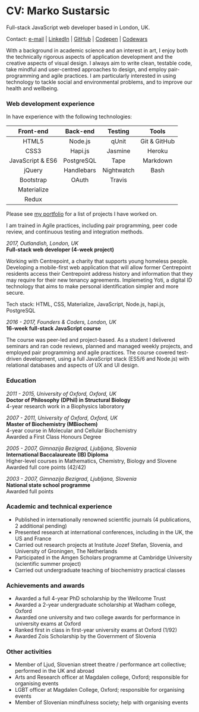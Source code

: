 # CV: Marko Sustarsic
Full-stack JavaScript web developer based in London, UK.

Contact: [e-mail](mailto:marko@foundersandcoders.com) | [LinkedIn](https://www.linkedin.com/in/marko-sustarsic-9119a850) | [GitHub](https://github.com/msachi) | [Codepen](https://codepen.io/msachi/) | [Codewars](https://www.codewars.com/users/msachi)

 With a background in academic science and an interest in art, I enjoy both the technically rigorous aspects of application development and the creative aspects of visual design. I always aim to write clean, testable code, take mindful and user-centred approaches to design, and employ pair-programming and agile practices. I am particularly interested in using technology to tackle social and environmental problems, and to improve our health and wellbeing.

### Web development experience

In have experience with the following technologies:

| Front-end | Back-end | Testing   | Tools |
|:---------:|:--------:|:---------:|:---------:|
| HTML5     | Node.js  | qUnit     | Git & GitHub
| CSS3      | Hapi.js  | Jasmine     | Heroku |
| JavaScript & ES6 | PostgreSQL | Tape | Markdown |
| jQuery | Handlebars | Nightwatch | Bash |
| Bootstrap | OAuth | Travis | |
| Materialize | | | |
| Redux | | | | |

Please see [my portfolio](./portfolio.md) for a list of projects I have worked on.

I am trained in Agile practices, including pair programming, peer code review, and continuous testing and integration methods.

_2017, Outlandish, London, UK_  
**Full-stack web developer (4-week project)**  

Working with Centrepoint, a charity that supports young homeless people. Developing a mobile-first web application that will allow former Centrepoint residents access their Centrepoint address history and information that they may require for their new tenancy agreements. Implemeting Yoti, a digital ID technology that aims to make personal identification simpler and more secure.

Tech stack: HTML, CSS, Materialize, JavaScript, Node.js, hapi.js, PostgreSQL

_2016 - 2017, Founders & Coders, London, UK_  
**16-week full-stack JavaScript course**  

The course was peer-led and project-based. As a student I delivered seminars and ran code reviews, planned and managed weekly projects, and employed pair programming and agile practices. The course covered test-driven development, using a full JavaScript stack (ES5/6 and Node.js) with relational databases and aspects of UX and UI design.

### Education

_2011 - 2015, University of Oxford, Oxford, UK_  
**Doctor of Philosophy (DPhil) in Structural Biology**  
4-year research work in a Biophysics laboratory     

_2007 - 2011, University of Oxford, Oxford, UK_  
**Master of Biochemistry (MBiochem)**  
4-year course in Molecular and Cellular Biochemistry   
Awarded a First Class Honours Degree  

_2005 - 2007, Gimnazija Bezigrad, Ljubljana, Slovenia_  
**International Baccalaureate (IB) Diploma**  
Higher-level courses in Mathematics, Chemistry, Biology and Slovene  
Awarded full core points (42/42)

_2003 - 2007, Gimnazija Bezigrad, Ljubljana, Slovenia_  
**National state school programme**  
Awarded full points

### Academic and technical experience

- Published in internationally renowned scientific journals (4 publications, 2 additional pending) 
- Presented research at international conferences, including in the UK, the US and France 
- Carried out research projects at Institute Jozef Stefan, Slovenia, and University of Groningen, The Netherlands 
- Participated in the Amgen Scholars programme at Cambridge University (scientific summer project)
- Carried out undergraduate teaching of biochemistry practical classes

### Achievements and awards

- Awarded a full 4-year PhD scholarship by the Wellcome Trust
- Awarded a 2-year undergraduate scholarship at Wadham college, Oxford
- Awarded one university and two college awards for performance in university exams at Oxford 
- Ranked first in class in first-year university exams at Oxford (1/92)
- Awarded Zois Scholarship by the Government of Slovenia

### Other activities

- Member of Ljud, Slovenian street theatre / performance art collective; performed in the UK and abroad
- Arts and Research officer at Magdalen college, Oxford; responsible for organising events 
- LGBT officer at Magdalen College, Oxford; responsible for organising events
- Member of Slovenian mindfulness society; help with organising events
